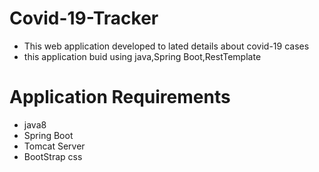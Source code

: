 # Covid-19-Tracker
* This web application developed to lated details about covid-19 cases
* this application buid using java,Spring Boot,RestTemplate

# Application Requirements
* java8
* Spring Boot
* Tomcat Server
* BootStrap css 
